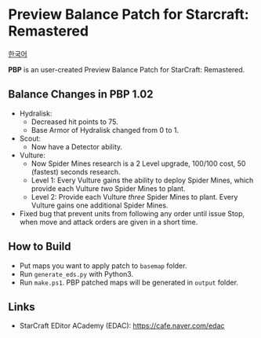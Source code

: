 # Preview Balance Patch for Starcraft: Remastered

[한국어](README.ko.md)

**PBP** is an user-created Preview Balance Patch for StarCraft: Remastered.

## Balance Changes in PBP 1.02

* Hydralisk:
  * Decreased hit points to 75.
  * Base Armor of Hydralisk changed from 0 to 1.
* Scout:
  * Now have a Detector ability.
* Vulture:
  * Now Spider Mines research is a 2 Level upgrade, 100/100 cost, 50 (fastest) seconds research.
  * Level 1: Every Vulture gains the ability to deploy Spider Mines, which provide each Vulture *two* Spider Mines to plant.
  * Level 2: Provide each Vulture *three* Spider Mines to plant. Every Vulture gains one additional Spider Mines.
* Fixed bug that prevent units from following any order until issue Stop, when move and attack orders are given in a short time.

## How to Build

* Put maps you want to apply patch to `basemap` folder.
* Run `generate_eds.py` with Python3.
* Run `make.ps1`. PBP patched maps will be generated in `output` folder.

## Links

* StarCraft EDitor ACademy (EDAC): https://cafe.naver.com/edac
